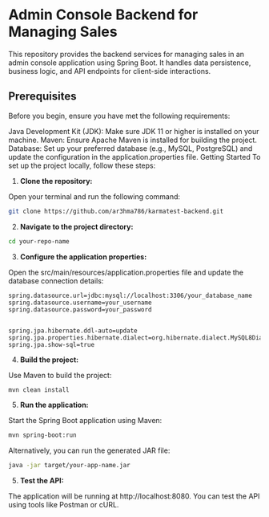 # Admin Console Backend for Managing Sales
This repository provides the backend services for managing sales in an admin console application using Spring Boot. It handles data persistence, business logic, and API endpoints for client-side interactions.

## Prerequisites
Before you begin, ensure you have met the following requirements:

Java Development Kit (JDK): Make sure JDK 11 or higher is installed on your machine.
Maven: Ensure Apache Maven is installed for building the project.
Database: Set up your preferred database (e.g., MySQL, PostgreSQL) and update the configuration in the application.properties file.
Getting Started
To set up the project locally, follow these steps:

1. **Clone the repository:**

Open your terminal and run the following command:

```bash
git clone https://github.com/ar3hma786/karmatest-backend.git
```

2. **Navigate to the project directory:**

```bash
cd your-repo-name
```

3. **Configure the application properties:**

Open the src/main/resources/application.properties file and update the database connection details:

```properties
spring.datasource.url=jdbc:mysql://localhost:3306/your_database_name
spring.datasource.username=your_username
spring.datasource.password=your_password


spring.jpa.hibernate.ddl-auto=update
spring.jpa.properties.hibernate.dialect=org.hibernate.dialect.MySQL8Dialect
spring.jpa.show-sql=true
```

4. **Build the project:**

Use Maven to build the project:

```bash
mvn clean install
```

5. **Run the application:**

Start the Spring Boot application using Maven:

```bash
mvn spring-boot:run
```

Alternatively, you can run the generated JAR file:

```bash
java -jar target/your-app-name.jar
```

5. **Test the API:**

The application will be running at http://localhost:8080. You can test the API using tools like Postman or cURL.

